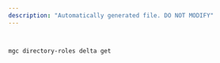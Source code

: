 ```yaml
---
description: "Automatically generated file. DO NOT MODIFY"
---
```


```bash


mgc directory-roles delta get

```